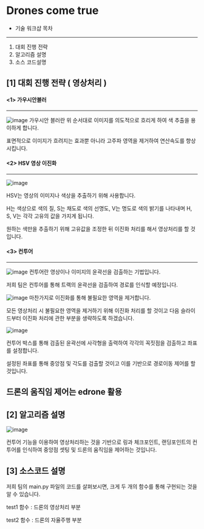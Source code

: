 Drones come true
================
- 기술 워크샵 목차 
-----------------
1. 대회 진행 전략
2. 알고리즘 설명
3. 소스 코드설명  

## [1] 대회 진행 전략 ( 영상처리 )

#### <1> 가우시안블러
-----------------
![image](https://user-images.githubusercontent.com/65802101/125624845-77705418-bff6-4402-b765-3265bf0948b2.png)
가우시안 블러란 
위 순서대로 이미지를 의도적으로 흐리게 하여 색 추출을 용이하게 합니다.

표면적으로 이미지가 흐려지는 효과뿐 아니라 고주파 영역을 제거하여 연산속도를 향상시킵니다.

#### <2> HSV 영상 이진화
--------------------
![image](https://user-images.githubusercontent.com/65802101/125625236-1d12739d-2203-4af4-bb18-a370a4b8f1d8.png)


HSV는 영상의 이미지나 색상을 추출하기 위해 사용합니다.

H는 색상으로 색의 질, S는 채도로 색의 선명도, V는 명도로 색의 밝기를 나타내며 H, S, V는 각각 고유의 값을 가지게 됩니다.

원하는 색만을 추출하기 위해 고유값을 조정한 뒤 이진화 처리를 해서 영상처리를 할 것입니다.

#### <3> 컨투어
-----------
![image](https://user-images.githubusercontent.com/65802101/125625704-edf7e328-d3f7-4ec0-8f78-da92d627c825.png)
컨투어란 영상이나 이미지의 윤곽선을 검출하는 기법입니다.

저희 팀은 컨투어를 통해 트랙의 윤곽선을 검출하여 경로를 인식할 예정입니다.

![image](https://user-images.githubusercontent.com/65802101/125625854-a9aa000b-222a-4571-9ea0-527d0327ec8b.png)
마찬가지로 이진화를 통해 불필요한 영역을 제거합니다.

모든 영상처리 시 불필요한 영역을 제거하기 위해 이진화 처리를 할 것이고 다음 슬라이드부터 이진화 처리에 관한 부분을 생략하도록 하겠습니다.

![image](https://user-images.githubusercontent.com/65802101/125625974-0a3b755d-d59b-4600-86c3-f019618224a1.png)

컨투어 박스를 통해 검출된 윤곽선에 사각형을 출력하여 각각의 꼭짓점을 검출하고 좌표를 설정합니다.

설정된 좌표를 통해 중앙점 및 각도를 검출할 것이고 이를 기반으로 경로이동 제어를 할 것입니다.

## 드론의 움직임 제어는 edrone 활용


## [2] 알고리즘 설명
![image](https://user-images.githubusercontent.com/66060941/125637015-1afc93c4-7878-400b-9bc3-f17ea04a081c.png)

컨투어 기능을 이용하여 영상처리하는 것을 기반으로 링과 체크포인트, 랜딩포인트의 컨투어를 인식하여 중앙점 셋팅 및 드론의 움직임을 제어하는 것입니다.

## [3] 소스코드 설명

저희 팀의 main.py 파일의 코드를 살펴보시면, 크게 두 개의 함수를 통해 구현되는 것을 알 수 있습니다.

test1 함수 : 드론의 영상처리 부분

test2 함수 : 드론의 자율주행 부분
